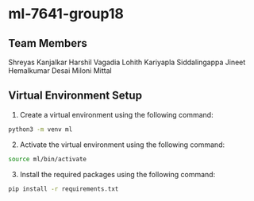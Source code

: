 # ml-7641-group18

## Team Members
Shreyas Kanjalkar
Harshil Vagadia
Lohith Kariyapla Siddalingappa
Jineet Hemalkumar Desai
Miloni Mittal

## Virtual Environment Setup
1. Create a virtual environment using the following command:
```bash
python3 -m venv ml
```

2. Activate the virtual environment using the following command:
```bash
source ml/bin/activate
```

3. Install the required packages using the following command:
```bash
pip install -r requirements.txt
```
